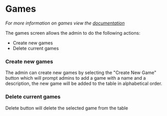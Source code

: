 # Games
*For more information on games view the [documentation](/articles/Games.html)*

The games screen allows the admin to do the following actions:
* Create new games
* Delete current games

### Create new games
The admin can create new games by selecting the "Create New Game" button which will prompt admins to add a game with a name and a description, the new game will be added to the table in alphabetical order.

### Delete current games
Delete button will delete the selected game from the table